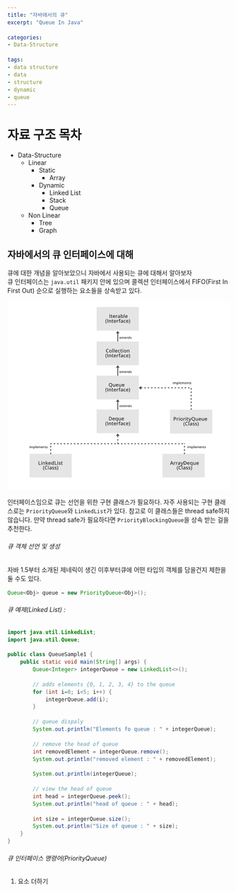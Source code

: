 ```yaml
---
title: "자바에서의 큐"
excerpt: "Queue In Java"

categories:
- Data-Structure

tags:
- data structure
- data
- structure
- dynamic
- queue
---
```


# 자료 구조 목차

- Data-Structure
  - Linear
    - Static
      - Array
    - Dynamic
      - Linked List
      - Stack
      - Queue
  - Non Linear
    - Tree
    - Graph


## 자바에서의 큐 인터페이스에 대해

큐에 대한 개념을 알아보았으니 자바에서 사용되는 큐에 대해서 알아보자  
큐 인터페이스는 `java.util` 패키지 안에 있으며 콜렉션 인터페이스에서 FIFO(First In First Out) 순으로 실행하는 요소들을 상속받고 있다.

![Hierarchy-of-the-Queue-Interface](/assets/images/2022/hierarchy-of-the-Queue-Interface.png)

인터페이스임으로 큐는 선언을 위한 구현 클래스가 필요하다. 자주 사용되는 구현 클래스로는 `PriorityQueue`와 `LinkedList`가 있다. 참고로 이 클래스들은 thread safe하지 않습니다. 만약 thread safe가 필요하다면 `PriorityBlockingQueue`을 상속 받는 걸을 추천한다.

###### 큐 객체 선언 및 생성

자바 1.5부터 소개된 제네릭이 생긴 이후부터큐에 어떤 타입의 객체를 담을건지 제한을 둘 수도 있다.
```java
Queue<Obj> queue = new PriorityQueue<Obj>();
```

###### 큐 예제(Linked List) :

```java
import java.util.LinkedList;
import java.util.Queue;

public class QueueSample1 {
    public static void main(String[] args) {
        Queue<Integer> integerQueue = new LinkedList<>();
        
        // adds elements {0, 1, 2, 3, 4} to the queue
        for (int i=0; i<5; i++) {
            integerQueue.add(i);
        }
        
        // queue dispaly
        System.out.println("Elements fo queue : " + integerQueue);
        
        // remove the head of queue
        int removedElement = integerQueue.remove();
        System.out.println("removed element : " + removedElement);
        
        System.out.println(integerQueue);
        
        // view the head of queue
        int head = integerQueue.peek();
        System.out.println("head of queue : " + head);
        
        int size = integerQueue.size();
        System.out.println("Size of queue : " + size);
    }
}
```

###### 큐 인터페이스 명령어(PriorityQueue)

1. 요소 더하기

